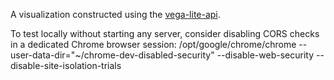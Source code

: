 A visualization constructed using the [vega-lite-api](https://github.com/vega/vega-lite-api/).

To test locally without starting any server, consider disabling CORS checks in a dedicated Chrome browser session:
/opt/google/chrome/chrome --user-data-dir="~/chrome-dev-disabled-security" --disable-web-security --disable-site-isolation-trials
